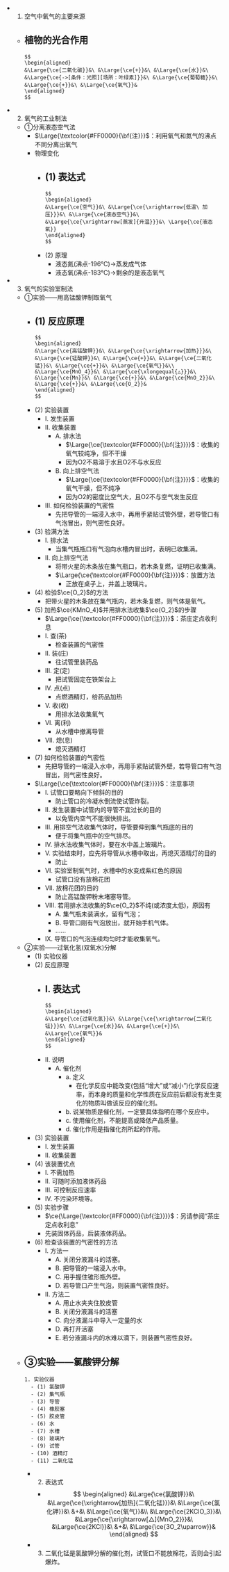 -
  1. 空气中氧气的主要来源
	- 植物的光合作用
		-
		  $$
		  \begin{aligned}
		  &\Large{\ce{二氧化碳}}&\ &\Large{\ce{+}}&\ &\Large{\ce{水}}&\ &\Large{\ce{->[条件：光照][场所：叶绿素]}}&\ &\Large{\ce{葡萄糖}}&\ &\Large{\ce{+}}&\ &\Large{\ce{氧气}}&
		  \end{aligned}
		  $$
-
  2. 氧气的工业制法
	- ①分离液态空气法
		- $\Large{\textcolor{#FF0000}{\bf{注}}}$：利用氧气和氮气的沸点不同分离出氧气
		- 物理变化
			- (1) 表达式
				-
				  $$
				  \begin{aligned}
				  &\Large{\ce{空气}}&\ &\Large{\ce{\xrightarrow{低温\ 加压}}}&\ &\Large{\ce{液态空气}}&\ &\Large{\ce{\xrightarrow[蒸发]{升温}}}&\ \Large{\ce{液态氧}}
				  \end{aligned}
				  $$
			- (2) 原理
				- 液态氮(沸点-196℃)->蒸发成气体
				- 液态氧(沸点-183℃)->剩余的是液态氧气
-
  3. 氧气的实验室制法
	- ①实验——用高锰酸钾制取氧气
		- (1) 反应原理
			-
			  $$
			  \begin{aligned}
			  &\Large{\ce{高锰酸钾}}&\ &\Large{\ce{\xrightarrow{加热}}}&\ &\Large{\ce{锰酸钾}}&\ &\Large{\ce{+}}&\ &\Large{\ce{二氧化锰}}&\ &\Large{\ce{+}}&\ &\Large{\ce{氧气}}&\\
			  &\Large{\ce{MnO_4}}&\ &\Large{\ce{\xlongequal{△}}}&\ &\Large{\ce{Mn}}&\ &\Large{\ce{+}}&\ &\Large{\ce{MnO_2}}&\ &\Large{\ce{+}}&\ &\Large{\ce{O_2}}&
			  \end{aligned}
			  $$
		- (2) 实验装置
			- I. 发生装置
			- II. 收集装置
				- A. 排水法
					- $\Large{\ce{\textcolor{#FF0000}{\bf{注}}}}$：收集的氧气较纯净，但不干燥
					- 因为O2不易溶于水且O2不与水反应
				- B. 向上排空气法
					- $\Large{\ce{\textcolor{#FF0000}{\bf{注}}}}$：收集的氧气干燥，但不纯净
					- 因为O2的密度比空气大，且O2不与空气发生反应
			- III. 如何检验装置的气密性
				- 先把导管的一端浸入水中，再用手紧贴试管外壁，若导管口有气泡冒出，则气密性良好。
		- (3) 验满方法
			- I. 排水法
				- 当集气瓶瓶口有气泡向水槽内冒出时，表明已收集满。
			- II. 向上排空气法
				- 将带火星的木条放在集气瓶口，若木条复燃，证明已收集满。
				- $\Large{\ce{\textcolor{#FF0000}{\bf{注}}}}$：放置方法
					- 正放在桌子上，并盖上玻璃片。
		- (4) 检验$\ce{O_2}$的方法
			- 把带火星的木条放在集气瓶内，若木条复燃，则气体是氧气。
		- (5) 加热$\ce{KMnO_4}$并用排水法收集$\ce{O_2}$的步骤
			- $\Large{\ce{\textcolor{#FF0000}{\bf{注}}}}$：茶庄定点收利息
			- I. 查(茶)
				- 检查装置的气密性
			- II. 装(庄)
				- 往试管里装药品
			- III. 定(定)
				- 把试管固定在铁架台上
			- IV. 点(点)
				- 点燃酒精灯，给药品加热
			- V. 收(收)
				- 用排水法收集氧气
			- VI. 离(利)
				- 从水槽中撤离导管
			- VII. 熄(息)
				- 熄灭酒精灯
		- (7) 如何检验装置的气密性
			- 先把导管的一端浸入水中，再用手紧贴试管外壁，若导管口有气泡冒出，则气密性良好。
		- $\Large{\ce{\textcolor{#FF0000}{\bf{注}}}}$：注意事项
			- I. 试管口要略向下倾斜的目的
				- 防止管口的冷凝水倒流使试管炸裂。
			- II. 发生装置中试管内的导管不宜过长的目的
				- 以免管内空气不能很快排出。
			- III. 用排空气法收集气体时，导管要伸到集气瓶底的目的
				- 便于将集气瓶中的空气排尽。
			- IV. 排水法收集气体时，要在水中盖上玻璃片。
			- V. 实验结束时，应先将导管从水槽中取出，再熄灭酒精灯的目的
				- 防止
			- VI. 实验室制氧气时，水槽中的水变成紫红色的原因
				- 试管口没有放棉花团
			- VII. 放棉花团的目的
				- 防止高锰酸钾粉末堵塞导管。
			- VIII. 若用排水法收集的$\ce{O_2}$不纯(或浓度太低)，原因有
				- A. 集气瓶未装满水，留有气泡；
				- B. 导管口刚有气泡放出，就开始手机气体。
				- ......
			- IX. 导管口的气泡连续均匀时才能收集氧气。
	- ②实验——过氧化氢(双氧水)分解
		- (1) 实验仪器
		- (2) 反应原理
			- I. 表达式
				-
				  $$
				  \begin{aligned}
				  &\Large{\ce{过氧化氢}}&\ &\Large{\ce{\xrightarrow{二氧化锰}}}&\ &\Large{\ce{水}}&\ &\Large{\ce{+}}&\ &\Large{\ce{氧气}}&
				  \end{aligned}
				  $$
			- II. 说明
				- A. 催化剂
					- a. 定义
						- 在化学反应中能改变(包括“增大”或“减小”)化学反应速率，而本身的质量和化学性质在反应前后都没有发生变化的物质叫做该反应的催化剂。
					- b. 说某物质是催化剂，一定要具体指明在哪个反应中。
					- c. 使用催化剂，不能提高或降低产品质量。
					- d. 催化作用是指催化剂所起的作用。
		- (3) 实验装置
			- I. 发生装置
			- II. 收集装置
		- (4) 该装置优点
			- I. 不需加热
			- II. 可随时添加液体药品
			- III. 可控制反应速率
			- IV. 不污染环境等。
		- (5) 实验步骤
			- $\ce{\Large{\textcolor{#FF0000}{\bf{注}}}}$：另请参阅“茶庄定点收利息”
			- 先装固体药品，后装液体药品。
		- (6) 检查该装置的气密性的方法
			- I. 方法一
				- A. 关闭分液漏斗的活塞。
				- B. 把导管的一端浸入水中。
				- C. 用手握住锥形瓶外壁。
				- D. 若导管口产生气泡，则装置气密性良好。
			- II. 方法二
				- A. 用止水夹夹住胶皮管
				- B. 关闭分液漏斗的活塞
				- C. 向分液漏斗中导入一定量的水
				- D. 再打开活塞
				- E. 若分液漏斗内的水难以滴下，则装置气密性良好。
	- ③实验——氯酸钾分解
		-
		  1. 实验仪器
			- (1) 氯酸钾
			- (2) 集气瓶
			- (3) 导管
			- (4) 橡胶塞
			- (5) 胶皮管
			- (6) 水
			- (7) 水槽
			- (8) 玻璃片
			- (9) 试管
			- (10) 酒精灯
			- (11) 二氧化锰
		-
		  2. 表达式
			-
			  $$
			  \begin{aligned}
			  &\Large{\ce{氯酸钾}}&\ &\Large{\ce{\xrightarrow[加热]{二氧化锰}}}&\ &\Large{\ce{氯化钾}}&\ &+&\ &\Large{\ce{氧气}}&\\
			  &\Large{\ce{2KClO_3}}&\ &\Large{\ce{\xrightarrow[△]{MnO_2}}}&\ &\Large{\ce{2KCl}}&\ &+&\ &\Large{\ce{3O_2\uparrow}}&
			  \end{aligned}
			  $$
		-
		  3. 二氧化锰是氯酸钾分解的催化剂，试管口不能放棉花，否则会引起爆炸。